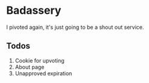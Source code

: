 Badassery
========

I pivoted again, it's just going to be a shout out service.

Todos
-----
1. Cookie for upvoting
2. About page
3. Unapproved expiration
